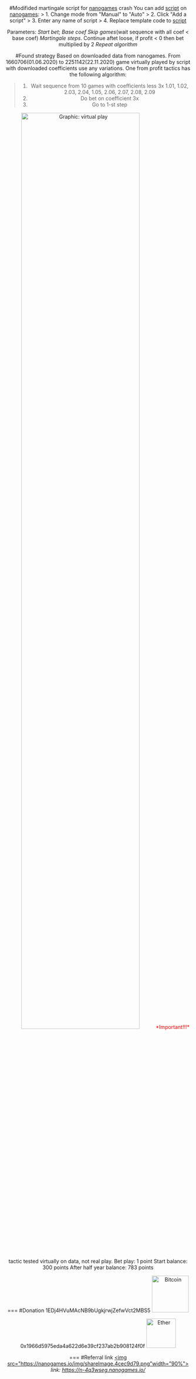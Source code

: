 
<center>
#Modifided martingale script for <a href="https://n-4q3wseg.nanogames.io/">nanogames</a> crash
You can add <a href="">script</a> on <a href="https://n-4q3wseg.nanogames.io/">nanogames</a>:
> 1. Change mode from "Manual" to "Auto"
> 2. Click "Add a script"
> 3. Enter any name of script
> 4. Replace template code to <a href="">script</a>

Parameters:
*Start bet*; *Base coef*
*Skip games*(wait sequence with all coef < base coef)
*Martingale steps*. Continue aftet loose, if profit < 0 then bet multiplied by 2
*Repeat algorithm*

#Found strategy
 Based on downloaded data from nanogames. From 1660706(01.06.2020)
to 2251142(22.11.2020) game
virtually played by script with downloaded coefficients use any variations.
One from profit tactics has the following algorithm:
> 1. Wait sequence from 10 games with coefficients less 3x
   1.01, 1.02, 2.03, 2.04, 1.05, 2.06, 2.07, 2.08, 2.09
> 2. Do bet on coefficient 3x
> 3. Go to 1-st step

 <img alt="Graphic: virtual play" src="http://pngimg.com/uploads/bitcoin/bitcoin_PNG31.png" width="80%">
<span style="color:red">*Important!!!*</span> tactic tested virtually on data, not real play.
Bet play: 1 point
Start balance: 300 points
After half year balance: 783 points


===
#Donation
 1EDj4HVuMAcNB9bUgkjrwjZefwVct2MBS5
 <img alt="Bitcoin" src="http://pngimg.com/uploads/bitcoin/bitcoin_PNG31.png" width="100px">

0x1966d5975eda4a622d6e39cf237ab2b908124f0f
  <img alt="Ether" src="https://img2.pngio.com/ethereum-brand-assets-ethereumorg-ethereum-png-4499_7327.png" width = 80px>
<center>


===
#Referral link
<a href=" https://n-4q3wseg.nanogames.io/" >
  <img src="https://nanogames.io/img/shareImage.4cec9d79.png"width="90%">
  *link: https://n-4q3wseg.nanogames.io/*
</a>